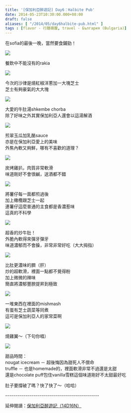 ```yaml
---
title: '[保加利亞醉遊記] Day6：Halbite Pub'
date: 2014-05-23T10:30:00.000+08:00
draft: false
aliases: [ "/2014/05/day6halbite-pub.html" ]
tags : [flavor - 行膳積腹, travel - България (Bulgaria)]
---
```


在sofia的最後一晚，當然要食鋪勁！  

![](/images/bulgaria6c.jpg)

餐飲中不能沒有的rakia  

![](/images/bulgaria6c.jpg)

今次的沙律是燒紅椒洋蔥加一大塊芝士  
芝士有夠豪氣的大大塊  

![](/images/bulgaria6c.jpg)

大愛的牛肚湯shkembe chorba  
除了好味之外其實保加利亞人還會以這湯解酒  

![](/images/bulgaria6c.jpg)

煎翠玉瓜加乳酪sauce  
亦是在保加利亞愛上的美味  
外焦內軟又夠鮮，哪有不喜歡的道理？  

![](/images/bulgaria6c.jpg)

炭烤雞扒，肉質非常軟滑  
味道剛好不會很鹹，送酒都不錯  

![](/images/bulgaria6c.jpg)

將薯仔每一面都煎過後  
加上橄欖跟芝士一起  
連薯仔這麼普通的主食都是香濃惹味  
這真的不科學  

![](/images/bulgaria6c.jpg)

超香的炒牛肚！  
外脆內軟得來彈牙彈牙  
味道濃郁而不會臊，非常非常好吃（大大拇指）  

![](/images/bulgaria6c.jpg)

比肚更濃味的膶（肝）  
炒的超軟滑，裡面一點都不覺得粉  
加上微微的辣味  
簡直將濃郁豐腴提昇到極致  

![](/images/bulgaria6c.jpg)

一堆東西在裡面的mishmash  
有蛋有芝士蔬菜等同煮  
這可是保加利亞人的家常菜啊  

![](/images/bulgaria6c.jpg)

燒雞翼～（下句你唱）  

![](/images/bulgaria6c.jpg)

甜品時間：  
nougat icecream － 超後悔因為甜死人不償命  
truffle － 也是homemade的，裡面軟滑非常不過還是太甜  
還是chocolate puff包住vanilla雪糕這個味道剛好不太甜最好吃  
  
肚子要撐破了嗎？快了快了～（哈哈）  
  
\-----------------------------------------------  
  
延伸閱讀：[保加利亞醉遊記（14D16N）](https://hidie.net/bulgaria14d16n/)
